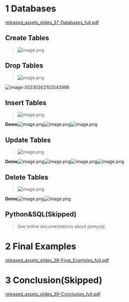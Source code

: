 # 1 Databases
[released_assets_slides_37-Databases_full.pdf](https://www.yuque.com/attachments/yuque/0/2023/pdf/12393765/1673445526491-3204eb4c-8c5d-42ad-a169-41a06f77328b.pdf)

## Create Tables
> ![image.png](Lectures___Readings.assets/20230302_1025046461.png)


## Drop Tables
> ![image.png](Lectures___Readings.assets/20230302_1025046327.png)

![image-20230302102543998](Lectures___Readings.assets/image-20230302102543998.png)

## Insert Tables
> ![image.png](Lectures___Readings.assets/20230302_1025041333.png)

**Demo**![image.png](Lectures___Readings.assets/20230302_1025047980.png)![image.png](Lectures___Readings.assets/20230302_1025043754.png)![image.png](Lectures___Readings.assets/20230302_1025052153.png)


## Update Tables
> ![image.png](Lectures___Readings.assets/20230302_1025059107.png)

**Demo**![image.png](Lectures___Readings.assets/20230302_1025054084.png)![image.png](Lectures___Readings.assets/20230302_1025057478.png)![image.png](Lectures___Readings.assets/20230302_1025058356.png)![image.png](Lectures___Readings.assets/20230302_1025067142.png)



## Delete Tables
> ![image.png](Lectures___Readings.assets/20230302_1025065624.png)

**Demo**![image.png](Lectures___Readings.assets/20230302_1025069444.png)![image.png](Lectures___Readings.assets/20230302_1025065428.png)


## Python&SQL(Skipped)
> See online documentations about pymysql.



# 2 Final Examples
[released_assets_slides_38-Final_Examples_full.pdf](https://www.yuque.com/attachments/yuque/0/2023/pdf/12393765/1673446225798-e679efdb-fdf9-47a7-9e33-3137f2e57ab0.pdf)


# 3 Conclusion(Skipped)
[released_assets_slides_39-Conclusion_full.pdf](https://www.yuque.com/attachments/yuque/0/2023/pdf/12393765/1673446233426-b740c4c9-36ee-4bfd-87f7-4f2209cf33cb.pdf)

